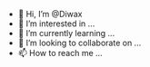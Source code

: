 - 👋 Hi, I’m @Diwax
- 👀 I’m interested in ...
- 🌱 I’m currently learning ...
- 💞️ I’m looking to collaborate on ...
- 📫 How to reach me ...

<!---
Diwax/Diwax is a ✨ special ✨ repository because its `README.md` (this file) appears on your GitHub profile.
You can click the Preview link to take a look at your changes.
--->
